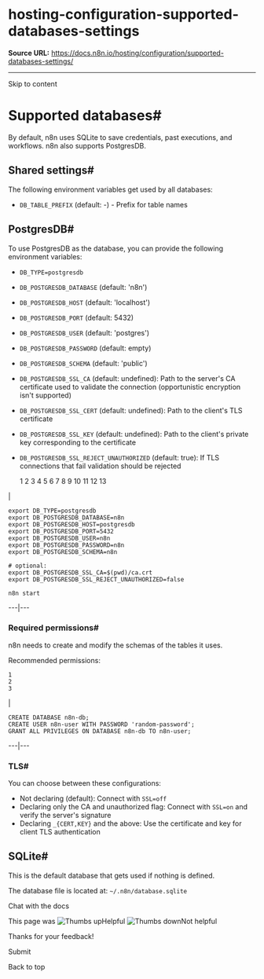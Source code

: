 # hosting-configuration-supported-databases-settings

**Source URL:** https://docs.n8n.io/hosting/configuration/supported-databases-settings/

---

Skip to content 

[ ](https://github.com/n8n-io/n8n-docs/edit/main/docs/hosting/configuration/supported-databases-settings.md "Edit this page")

# Supported databases#

By default, n8n uses SQLite to save credentials, past executions, and workflows. n8n also supports PostgresDB.

## Shared settings#

The following environment variables get used by all databases:

  * `DB_TABLE_PREFIX` (default: -) - Prefix for table names



## PostgresDB#

To use PostgresDB as the database, you can provide the following environment variables:

  * `DB_TYPE=postgresdb`
  * `DB_POSTGRESDB_DATABASE` (default: 'n8n')
  * `DB_POSTGRESDB_HOST` (default: 'localhost')
  * `DB_POSTGRESDB_PORT` (default: 5432)
  * `DB_POSTGRESDB_USER` (default: 'postgres')
  * `DB_POSTGRESDB_PASSWORD` (default: empty)
  * `DB_POSTGRESDB_SCHEMA` (default: 'public')
  * `DB_POSTGRESDB_SSL_CA` (default: undefined): Path to the server's CA certificate used to validate the connection (opportunistic encryption isn't supported)
  * `DB_POSTGRESDB_SSL_CERT` (default: undefined): Path to the client's TLS certificate
  * `DB_POSTGRESDB_SSL_KEY` (default: undefined): Path to the client's private key corresponding to the certificate
  * `DB_POSTGRESDB_SSL_REJECT_UNAUTHORIZED` (default: true): If TLS connections that fail validation should be rejected


    
    
     1
     2
     3
     4
     5
     6
     7
     8
     9
    10
    11
    12
    13

| 
    
    
    export DB_TYPE=postgresdb
    export DB_POSTGRESDB_DATABASE=n8n
    export DB_POSTGRESDB_HOST=postgresdb
    export DB_POSTGRESDB_PORT=5432
    export DB_POSTGRESDB_USER=n8n
    export DB_POSTGRESDB_PASSWORD=n8n
    export DB_POSTGRESDB_SCHEMA=n8n
    
    # optional:
    export DB_POSTGRESDB_SSL_CA=$(pwd)/ca.crt
    export DB_POSTGRESDB_SSL_REJECT_UNAUTHORIZED=false
    
    n8n start
      
  
---|---  
  
### Required permissions#

n8n needs to create and modify the schemas of the tables it uses.

Recommended permissions:
    
    
    1
    2
    3

| 
    
    
    CREATE DATABASE n8n-db;
    CREATE USER n8n-user WITH PASSWORD 'random-password';
    GRANT ALL PRIVILEGES ON DATABASE n8n-db TO n8n-user;
      
  
---|---  
  
### TLS#

You can choose between these configurations:

  * Not declaring (default): Connect with `SSL=off`
  * Declaring only the CA and unauthorized flag: Connect with `SSL=on` and verify the server's signature
  * Declaring `_{CERT,KEY}` and the above: Use the certificate and key for client TLS authentication



## SQLite#

This is the default database that gets used if nothing is defined.

The database file is located at: `~/.n8n/database.sqlite`

Chat with the docs

This page was ![Thumbs up](/_images/assets/thumb_up.png)Helpful  ![Thumbs down](/_images/assets/thumb_down.png)Not helpful 

Thanks for your feedback! 

Submit 

Back to top